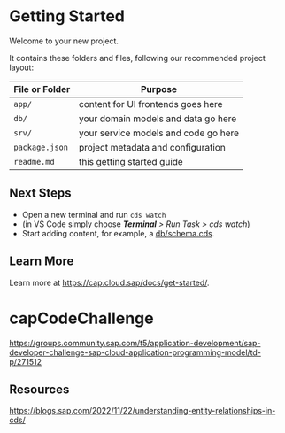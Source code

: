 # Getting Started

Welcome to your new project.

It contains these folders and files, following our recommended project layout:

File or Folder | Purpose
---------|----------
`app/` | content for UI frontends goes here
`db/` | your domain models and data go here
`srv/` | your service models and code go here
`package.json` | project metadata and configuration
`readme.md` | this getting started guide


## Next Steps

- Open a new terminal and run `cds watch` 
- (in VS Code simply choose _**Terminal** > Run Task > cds watch_)
- Start adding content, for example, a [db/schema.cds](db/schema.cds).


## Learn More

Learn more at https://cap.cloud.sap/docs/get-started/.

# capCodeChallenge
https://groups.community.sap.com/t5/application-development/sap-developer-challenge-sap-cloud-application-programming-model/td-p/271512

## Resources

https://blogs.sap.com/2022/11/22/understanding-entity-relationships-in-cds/
